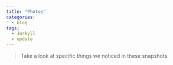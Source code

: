 ```yaml
---
title: "Photos"
categories:
  - blog
tags:
  - Jerkyll
  - update
---
```


> Take a look at specific things we noticed in these snapshots

